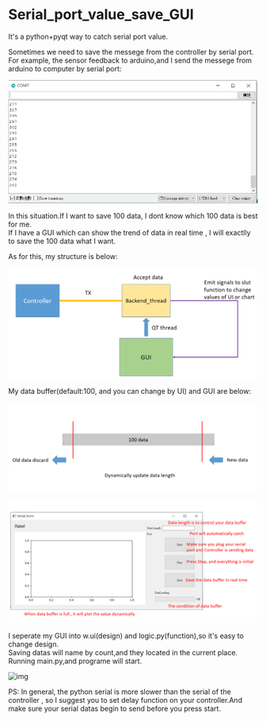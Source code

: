 # Serial_port_value_save_GUI 
It's a python+pyqt way to catch serial port value.



Sometimes we need to save the messege from the controller by serial port.  
For example, the sensor feedback to arduino,and I send the messege from arduino to computer by serial port: 
  
![img](https://github.com/Ray0124/Serial_port_value_save_GUI/blob/master/serial_port.PNG)    

In this situation.If I want to save 100 data, I dont know which 100 data is best for me.  
If I have a GUI which can show the trend of data in real time , I will exactlly to save the 100 data what I want.  


As for this, my structure is below:  
  
![img](https://github.com/Ray0124/Serial_port_value_save_GUI/blob/master/structure2.PNG)   


My data buffer(default:100, and you can change by UI) and GUI are below:  
  
![img](https://github.com/Ray0124/Serial_port_value_save_GUI/blob/master/data%20buffer.PNG)  
  
![img](https://github.com/Ray0124/Serial_port_value_save_GUI/blob/master/GUI.PNG)  


I seperate my GUI into w.ui(design) and logic.py(function),so it's easy to change design.  
Saving datas will name by count,and they located in the current place.  
Running main.py,and programe will start.  
  
![img](https://github.com/Ray0124/Serial_port_value_save_GUI/blob/master/test.gif)  



PS: In general, the python serial is more slower than the serial of the controller , so I suggest you to set delay function on your controller.And make sure your serial datas begin to send before you press start.
